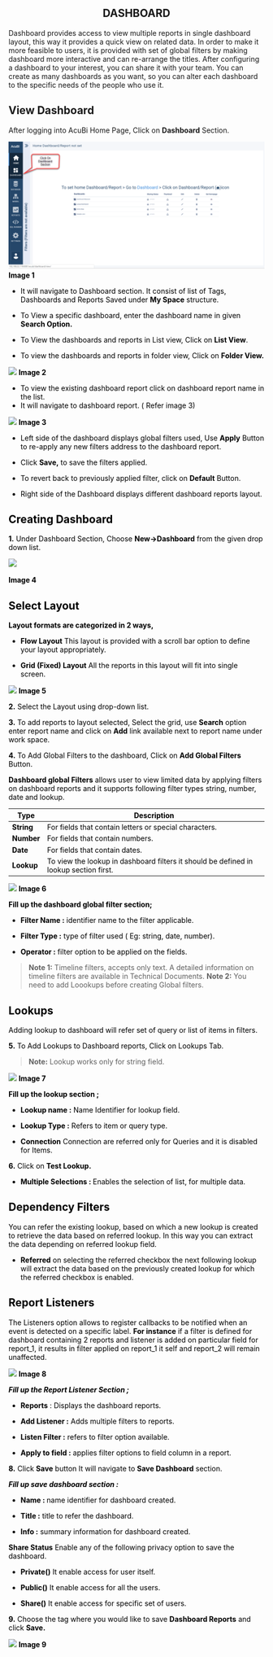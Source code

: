 <center><h2>DASHBOARD</h2></center>

Dashboard provides access to view multiple reports in single dashboard layout, this way it provides a quick view on related data. In order to make it more feasible to users, it is provided with set of global filters by making dashboard more interactive and can re-arrange the titles. After configuring a dashboard to your interest, you can share it with your team. You can create as many dashboards as you want, so you can alter each dashboard to the specific needs of the people who use it.

## View Dashboard

After logging into AcuBi Home Page, Click on <b>Dashboard</b> Section.

![enter image description here](https://raw.githubusercontent.com/sv18042016/fp1/e633a63e9f980e7bcc0cfcd76e32592477ab197f/images/New_version5/UD_Dashboard_image1_1.png)
<b><font color = "Black"> Image 1</b>

  - It will navigate to Dashboard section. It consist of list of Tags, Dashboards and Reports Saved under <b>My Space</b> structure.

  - To View a specific dashboard, enter the dashboard name in given <b>Search Option.</B>
  - To View the dashboards and reports in List view, Click on <b>List View</b>.
  - To view the dashboards and reports in folder view, Click on <b>Folder View.</b>
  
![
](https://raw.githubusercontent.com/sv18042016/fp1/master/images/New_version5/UD_Dashboard_image2.png)
<b><font color = "Black"> Image 2</b>

 - To view the existing dashboard report click on dashboard report name in the list. 
 -  It will navigate to dashboard report. ( Refer image 3)
 
![
](https://raw.githubusercontent.com/sv18042016/fp1/a139aa668a28e43d5ac7a91829062729877b0e09/images/New_version5/UD_Dashboard_image3.png)
<b><font color = "Black"> Image 3</b>

 - Left side of the dashboard displays global filters used, Use <b>Apply</b> Button to re-apply any new filters address to the dashboard report.

 -  Click <b>Save,</b> to save the filters applied.

- To revert back to previously applied filter, click on <b>Default</b> Button. 

- Right side of the Dashboard displays different dashboard reports layout.
  
 ## Creating Dashboard
 
<b>1.</b> Under Dashboard Section,  Choose <b>New->Dashboard</b> from the given drop down list. 

![
](https://raw.githubusercontent.com/sv18042016/fp1/99b04bcdbb9f776bd4ac2f0a851841fe9dcbbc34/images/New_version5/UD_Dashboard_image4.png)

<b><font color = "Black"> Image 4</b>

## Select Layout

   <b>Layout formats are categorized in 2 ways,</b>
   
- <b>Flow Layout</b> This layout is provided with a scroll bar option to define your layout appropriately.

- <b>Grid (Fixed) Layout</b> All the reports in this layout will fit into single screen.

![
](https://raw.githubusercontent.com/sv18042016/fp1/3b8137ddf669d251a2e9ea3f26fa8b6bde3a8984/images/New_version5/UD_Dashboard_image5.png)
<b><font color = "Black"> Image 5</b>

<b>2.</b>   Select the Layout using drop-down list.

<b>3.</b> To add reports to layout selected, Select the grid, use **Search** option enter report name and click on <b>Add</b> link available next to report name under work space. 

<b>4.</b> To Add Global Filters to the dashboard, Click on <b>Add Global Filters</b> Button.

<b>Dashboard global Filters</B> allows user to view limited data by applying filters on dashboard reports and it supports following filter types string, number, date and lookup.
 
| **Type** | **Description** |
|  ------ | ------ |
|  **String** | For fields that contain letters or special characters. |
|  **Number** | For fields that contain numbers. |
|  **Date** | For fields that contain dates. |
|  **Lookup** | To view the lookup in dashboard filters it should be defined in lookup section first. |


![
](https://raw.githubusercontent.com/sv18042016/fp1/1dd11662359a18e0f370aa3058e7fd6281328220/images/New_version5/UD_Dashboard_image6.png)
<b><font color = "Black"> Image 6</b>

<b>Fill up the dashboard global filter section;</B>

 -   <b>Filter Name :</B>  identifier name to the filter applicable.

 -   <b>Filter Type :</B>  type of filter used ( Eg: string, date, number).

 -   <b>Operator :</b>  filter option to be applied on the fields.


> <b>Note 1:</b> Timeline filters, accepts only text. A detailed information on timeline filters are available in Technical Documents.
> <b>Note  2:</B> You need to add Loookups before creating Global filters.

## Lookups

 Adding lookup to dashboard will refer set of query or list of items in filters.

<b>5.</b> To Add Lookups to Dashboard reports, Click on Lookups Tab.

> <b>Note:</B> Lookup works only for string field.

![
](https://raw.githubusercontent.com/sv18042016/fp1/bd243725834336dcd901b72f730e584eb164d89c/images/New_version5/UD_Dashboard_image7.png)
<b><font color = "Black"> Image 7</b>

<b>Fill up the lookup section ;</b>

 -   <b>Lookup name :</B> Name Identifier for lookup field.
   
 -   <b>Lookup Type :</b>  Refers to item or query type.
   
 -  <b>Connection</b>  Connection are referred only for Queries and it is disabled for Items.
     
   <b>6.</B> Click on <b>Test Lookup.</b>
   
 -   <b>Multiple Selections : </b> Enables the selection of list, for multiple data.

## Dependency Filters

You can refer the existing lookup, based on which a new lookup is created to retrieve the data based on referred lookup. In this way  you can extract the data depending on referred lookup field.

   -   <b>Referred</b> on selecting the referred checkbox the next following lookup will extract the data based on the previously created lookup for which the referred checkbox is enabled.
 
## Report Listeners 

The Listeners option allows to register callbacks to be notified when an event is detected on a specific label.
<b>For instance</b> if a filter is defined for dashboard containing 2 reports and listener is added on particular field for report_1, it results in filter applied on report_1 it self and report_2 will remain unaffected.

![
](https://raw.githubusercontent.com/sv18042016/fp1/fdf32389df2e4c179a67ce4349c25c445af98cef/images/New_version5/UD_Dashboard_image8.png)
<b><font color = "Black"> Image 8</b>

<b><i>Fill up the Report Listener Section ;</i></b>

   - <b>Reports</b> :  Displays the dashboard reports.
   
   -  <b>Add Listener :</b> Adds multiple filters to reports.
   
   -   <b>Listen Filter :</B>  refers to filter option available.
    
   -   <b>Apply to field :</b>  applies filter options to field column in a report.
    
<b>8.</b> Click <b>Save</b> button It will navigate to <b>Save Dashboard</b> section.

<b><i>Fill up save dashboard section :</i></b>

   -   <b>Name : </b> name identifier for dashboard created.
                              
   -   <b>Title :</B>  title to refer the dashboard.
    
   -   <b>Info :</B>  summary information for dashboard created.
    
<b>Share Status</b>   Enable any of the following privacy option to save the dashboard.
    
   -  <b>Private()</B> It enable access for user itself.
   
   -  <b>Public()</B>   It enable access for all the users. 
   
   -  <B>Share()</B> It enable access for specific set of users.
  
<b>9.</B> Choose the tag where you would like to save <b>Dashboard Reports</b> and click <b>Save.</b>

![
](https://raw.githubusercontent.com/sv18042016/fp1/b59aa3d638caeab80a9fa1c15b898fb0d403988f/images/New_version5/UD_Dashboard_image9.png)
<b><font color = "Black"> Image 9</b>
<!--stackedit_data:
eyJoaXN0b3J5IjpbLTEwOTM1Mjg2OTYsLTc2NjQzMDk0MiwxMD
A5Mjg3MzI4LDI2MTY3ODY3OCw1MzQ2MzAxNTgsLTE0MzM4MjIx
MDAsLTIxMzk3MjU2NDcsLTIwODA4Njk0NjYsODg5OTA3ODEyLC
00NTQ2MDk2MSwyMDcxNDIzODMxLDExNTA2NjI1NjAsLTE0ODUx
ODIyNDEsLTY4ODAxNTg2NCw3NTc0NjI0OTMsLTg0MDA2MDM3MC
wtNTEyMTM5MjQ2LC03NDQ1NDQ3MjEsLTc3NDMwMzQ0NiwtMjgy
NDY0NzQ0XX0=
-->